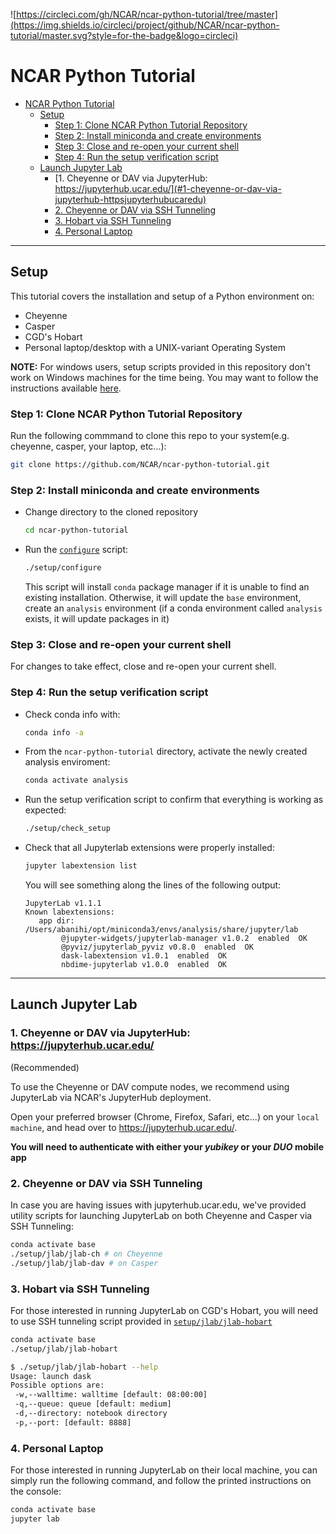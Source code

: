 ![https://circleci.com/gh/NCAR/ncar-python-tutorial/tree/master](https://img.shields.io/circleci/project/github/NCAR/ncar-python-tutorial/master.svg?style=for-the-badge&logo=circleci)

# NCAR Python Tutorial

- [NCAR Python Tutorial](#ncar-python-tutorial)
  - [Setup](#setup)
    - [Step 1: Clone NCAR Python Tutorial Repository](#step-1-clone-ncar-python-tutorial-repository)
    - [Step 2: Install miniconda and create environments](#step-2-install-miniconda-and-create-environments)
    - [Step 3: Close and re-open your current shell](#step-3-close-and-re-open-your-current-shell)
    - [Step 4: Run the setup verification script](#step-4-run-the-setup-verification-script)
  - [Launch Jupyter Lab](#launch-jupyter-lab)
    - [1. Cheyenne or DAV via JupyterHub: https://jupyterhub.ucar.edu/](#1-cheyenne-or-dav-via-jupyterhub-httpsjupyterhubucaredu)
    - [2. Cheyenne or DAV via SSH Tunneling](#2-cheyenne-or-dav-via-ssh-tunneling)
    - [3. Hobart via SSH Tunneling](#3-hobart-via-ssh-tunneling)
    - [4. Personal Laptop](#4-personal-laptop)

----

## Setup

This tutorial covers the installation and setup of a Python environment on:

- Cheyenne
- Casper
- CGD's Hobart
- Personal laptop/desktop with a UNIX-variant Operating System

**NOTE:** For windows users, setup scripts provided in this repository don't work on Windows machines for the time being. You may want to follow the instructions available [here](https://conda.io/projects/conda/en/latest/user-guide/install/windows.html).

### Step 1: Clone NCAR Python Tutorial Repository

Run the following commmand to clone this repo to your system(e.g. cheyenne, casper, your laptop, etc...):

```bash
git clone https://github.com/NCAR/ncar-python-tutorial.git
```

### Step 2: Install miniconda and create environments

- Change directory to the cloned repository

  ```bash
  cd ncar-python-tutorial
  ```

- Run the [`configure`](./setup/configure) script:

  ```bash
  ./setup/configure
  ```

  This script will install `conda` package manager if it is unable to find an existing installation. Otherwise, it will update the `base` environment, create an `analysis` environment (if a conda environment called `analysis` exists, it will update packages in it)

### Step 3: Close and re-open your current shell

For changes to take effect, close and re-open your current shell.

### Step 4: Run the setup verification script

- Check conda info with:

  ```bash
  conda info -a
  ```

- From the `ncar-python-tutorial` directory, activate the newly created analysis enviroment:
  
  ```bash
  conda activate analysis
  ```

- Run the setup verification script to confirm that everything is working as expected:
  
  ```bash
  ./setup/check_setup
  ```

- Check that all Jupyterlab extensions were properly installed:
  
  ```bash
  jupyter labextension list
  ```

  You will see something along the lines of the following output:

  ```console
  JupyterLab v1.1.1
  Known labextensions:
     app dir: /Users/abanihi/opt/miniconda3/envs/analysis/share/jupyter/lab
          @jupyter-widgets/jupyterlab-manager v1.0.2  enabled  OK
          @pyviz/jupyterlab_pyviz v0.8.0  enabled  OK
          dask-labextension v1.0.1  enabled  OK
          nbdime-jupyterlab v1.0.0  enabled  OK
    ```

----

## Launch Jupyter Lab

### 1. Cheyenne or DAV via JupyterHub: https://jupyterhub.ucar.edu/

(Recommended)

To use the Cheyenne or DAV compute nodes, we recommend using JupyterLab via NCAR's JupyterHub deployment.

Open your preferred browser (Chrome, Firefox, Safari, etc...) on your ``local machine``, and head over to https://jupyterhub.ucar.edu/.

**You will need to authenticate with either your _yubikey_ or your _DUO_ mobile app**

### 2. Cheyenne or DAV via SSH Tunneling

In case you are having issues with jupyterhub.ucar.edu, we've provided utility scripts for launching JupyterLab on both Cheyenne and Casper via SSH Tunneling:

```bash
conda activate base
./setup/jlab/jlab-ch # on Cheyenne
./setup/jlab/jlab-dav # on Casper
```

### 3. Hobart via SSH Tunneling

For those interested in running JupyterLab on CGD's Hobart, you will need to use SSH tunneling script provided in [``setup/jlab/jlab-hobart``](./setup/jlab/jlab-hobart)

```bash
conda activate base
./setup/jlab/jlab-hobart
```

```bash
$ ./setup/jlab/jlab-hobart --help
Usage: launch dask
Possible options are:
 -w,--walltime: walltime [default: 08:00:00]
 -q,--queue: queue [default: medium]
 -d,--directory: notebook directory
 -p,--port: [default: 8888]
```

### 4. Personal Laptop

For those interested in running JupyterLab on their local machine, you can simply run the following command, and follow the printed instructions on the console:

```bash
conda activate base
jupyter lab
```
